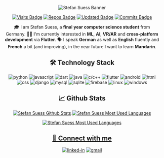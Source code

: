 <div align="center">
  
![Stefan Suess Banner](https://user-images.githubusercontent.com/50103762/121345044-adfd5b00-c924-11eb-977c-904f8ea7c7ae.jpg)

  
[![Visits Badge](https://badges.pufler.dev/visits/StefanSuess/StefanSuess)](https://badges.pufler.dev)
[![Repos Badge](https://badges.pufler.dev/repos/StefanSuess)](https://badges.pufler.dev)
[![Updated Badge](https://badges.pufler.dev/updated/puf17640/git-badges)](https://badges.pufler.dev)
[![Commits Badge](https://badges.pufler.dev/commits/monthly/StefanSuess)](https://badges.pufler.dev)

🎓 I am Stefan Suess, a **final year computer science student** from Germany. 👨‍💻 I'm currently interested in **ML**, **AI**, **VR/AR** and **cross-platform development** via **Flutter**. 🗣️ I speak **German** as well as **English** fluently and **French** a bit (and improving), in the near future I want to learn **Mandarin**.


## 🛠️ Technology Stack

![python](https://img.shields.io/badge/Python-3776AB?style=for-the-badge&logo=python&logoColor=white)
![javascript](https://img.shields.io/badge/JavaScript-323330?style=for-the-badge&logo=javascript&logoColor=white)
![dart](https://img.shields.io/badge/Dart-28B6F6?style=for-the-badge&logo=dart&logoColor=white)
![java](https://img.shields.io/badge/Java-007396?style=for-the-badge&logo=java&logoColor=white)
![c/c++](https://img.shields.io/badge/C++-00599C?style=for-the-badge&logo=c%2B%2B&logoColor=white)
![flutter](https://img.shields.io/badge/Flutter-28B6F6?style=for-the-badge&logo=flutter&logoColor=white)
![android](https://img.shields.io/badge/Android-3DDC84?style=for-the-badge&logo=android&logoColor=white)
![html](https://img.shields.io/badge/HTML5-E34F26?style=for-the-badge&logo=html5&logoColor=white)
![css](https://img.shields.io/badge/CSS3-1572B6?style=for-the-badge&logo=css3&logoColor=white)
![django](https://img.shields.io/badge/Django-092E20?style=for-the-badge&logo=django&logoColor=white)
![mysql](https://img.shields.io/badge/MySQL-00000F?style=for-the-badge&logo=mysql&logoColor=white)
![sqlite](https://img.shields.io/badge/SQLite-07405E?style=for-the-badge&logo=sqlite&logoColor=white)
![firebase](https://img.shields.io/badge/Firebase-ffaa00?style=for-the-badge&logo=Firebase&logoColor=white)
![linux](https://img.shields.io/badge/Linux-FCC624?style=for-the-badge&logo=Linux&logoColor=white)
![windows](https://img.shields.io/badge/Windows-0078D6?style=for-the-badge&logo=Windows&logoColor=white)


## 📈 Github Stats
<p>
<a href="https://github.com/StefanSuess/StefanSuess/edit/main/README.md">
  <img align="center" src="https://github-readme-stats.vercel.app/api?username=StefanSuess&show_icons=true&include_all_commits=true&count_private=true&hide_border=false&custom_title=Stefan Suess Github Stats" alt="Stefan Suess Github Stats" />
</a>
<a href="https://github.com/StefanSuess/StefanSuess/edit/main/README.md">
  <img align="center"src="https://github-readme-stats.vercel.app/api/top-langs/?username=StefanSuess&layout=compact&hide_border=false&langs_count=8" alt="Stefan Suess Most Used Languages" />
</a>
  </p>
  <p>
<a href="https://github.com/StefanSuess/StefanSuess/edit/main/README.md">
  <img align="center"src="https://github-readme-streak-stats.herokuapp.com/?user=StefanSuess" alt="Stefan Suess Most Used Languages" />
  </p>

## 🔗 Connect with me
[![linked-in](https://img.shields.io/badge/Linked_In-0077B5?style=for-the-badge&logo=LinkedIn&logoColor=white)](https://www.linkedin.com/in/stefansuess/)
[![gmail](https://img.shields.io/badge/Gmail-D14836?style=for-the-badge&logo=Gmail&logoColor=white)](mailto:stefan.m.suess@gmail.com)
  
</div>
